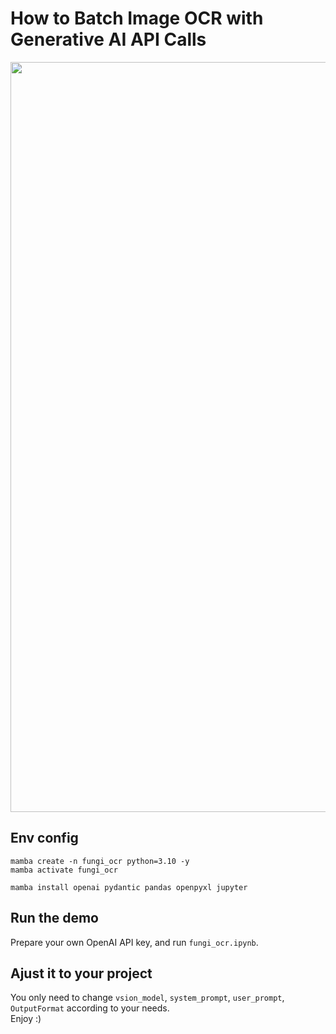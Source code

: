 # How to Batch Image OCR with Generative AI API Calls
<img src="asserts/demo.png" width="1200" height=auto /> </div>
<br>


## Env config

```
mamba create -n fungi_ocr python=3.10 -y
mamba activate fungi_ocr

mamba install openai pydantic pandas openpyxl jupyter
```

## Run the demo
Prepare your own OpenAI API key, and run `fungi_ocr.ipynb`.

## Ajust it to your project
You only need to change `vsion_model`, `system_prompt`, `user_prompt`, `OutputFormat` according to your needs. <br>
Enjoy :)